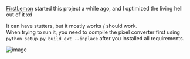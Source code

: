 [FirstLemon](https://github.com/FirstLemon) started this project a while ago, and I optimized the living hell out of it xd<br>

It can have stutters, but it mostly works / should work.<br>
When trying to run it, you need to compile the pixel converter first using `python setup.py build_ext --inplace` after you installed all requirements.

![image](https://github.com/user-attachments/assets/5923c316-7042-4912-91d1-07dc18139519)
